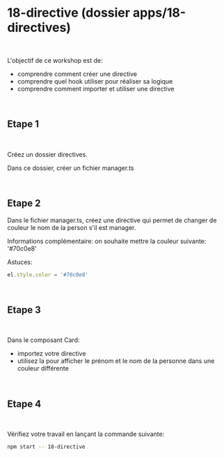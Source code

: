 # 18-directive (dossier apps/18-directives)

<br/>

L'objectif de ce workshop est de:
- comprendre comment créer une directive
- comprendre quel hook utiliser pour réaliser sa logique
- comprendre comment importer et utiliser une directive

<br/>

## Etape 1

<br/>

Créez un dossier directives.

Dans ce dossier, créer un fichier manager.ts

<br/>

## Etape 2

Dans le fichier manager.ts, créez une directive qui permet de changer de couleur le nom de la person s'il est manager.

Informations complémentaire: on souhaite mettre la couleur suivante: '#70c0e8'

Astuces:

```typescript
el.style.color = '#70c0e8'
```

<br/>

## Etape 3

<br/>

Dans le composant Card: 
- importez votre directive
- utilisez la pour afficher le prénom et le nom de la personne dans une couleur différente

<br/>

## Etape 4

<br/>

Vérifiez votre travail en lançant la commande suivante:

```bash
npm start -- 18-directive
```

